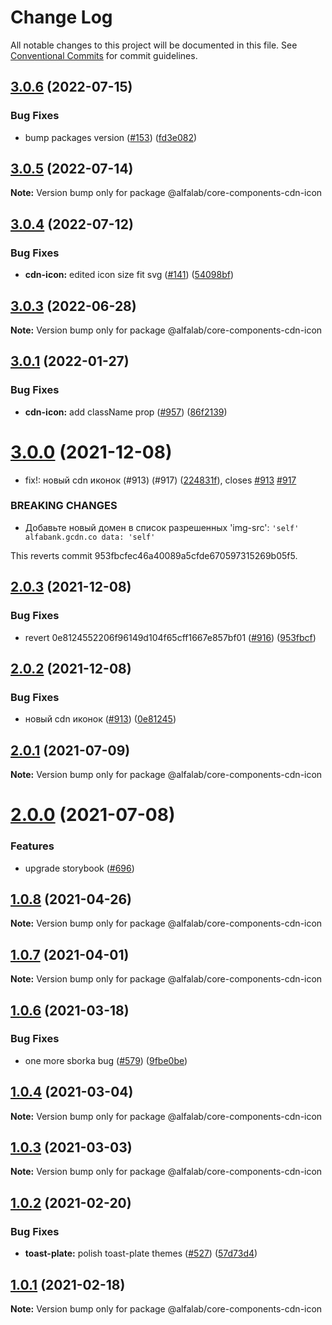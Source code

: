 # Change Log

All notable changes to this project will be documented in this file.
See [Conventional Commits](https://conventionalcommits.org) for commit guidelines.

## [3.0.6](https://github.com/core-ds/core-components/compare/@alfalab/core-components-cdn-icon@3.0.5...@alfalab/core-components-cdn-icon@3.0.6) (2022-07-15)


### Bug Fixes

* bump packages version ([#153](https://github.com/core-ds/core-components/issues/153)) ([fd3e082](https://github.com/core-ds/core-components/commit/fd3e08205672129cdce04e1000c673f2cd9c10da))





## [3.0.5](https://github.com/core-ds/core-components/compare/@alfalab/core-components-cdn-icon@3.0.4...@alfalab/core-components-cdn-icon@3.0.5) (2022-07-14)

**Note:** Version bump only for package @alfalab/core-components-cdn-icon





## [3.0.4](https://github.com/core-ds/core-components/compare/@alfalab/core-components-cdn-icon@3.0.3...@alfalab/core-components-cdn-icon@3.0.4) (2022-07-12)


### Bug Fixes

* **cdn-icon:** edited icon size fit svg ([#141](https://github.com/core-ds/core-components/issues/141)) ([54098bf](https://github.com/core-ds/core-components/commit/54098bff366b8a3715b986d7c3e37556b60bb2bf))





## [3.0.3](https://github.com/core-ds/core-components/compare/@alfalab/core-components-cdn-icon@3.0.2...@alfalab/core-components-cdn-icon@3.0.3) (2022-06-28)

**Note:** Version bump only for package @alfalab/core-components-cdn-icon





## [3.0.1](https://github.com/core-ds/core-components/compare/@alfalab/core-components-cdn-icon@3.0.0...@alfalab/core-components-cdn-icon@3.0.1) (2022-01-27)


### Bug Fixes

* **cdn-icon:** add className prop ([#957](https://github.com/core-ds/core-components/issues/957)) ([86f2139](https://github.com/core-ds/core-components/commit/86f2139fc56fe1cd2669d05d7953075aa8982e22))





# [3.0.0](https://github.com/core-ds/core-components/compare/@alfalab/core-components-cdn-icon@2.0.3...@alfalab/core-components-cdn-icon@3.0.0) (2021-12-08)


* fix!: новый cdn иконок (#913) (#917) ([224831f](https://github.com/core-ds/core-components/commit/224831f41ed2de49dc1a228dc081b0629cf274b1)), closes [#913](https://github.com/core-ds/core-components/issues/913) [#917](https://github.com/core-ds/core-components/issues/917)


### BREAKING CHANGES

* Добавьте новый домен в список разрешенных 'img-src': `'self' alfabank.gcdn.co data: 'self'`

This reverts commit 953fbcfec46a40089a5cfde670597315269b05f5.





## [2.0.3](https://github.com/core-ds/core-components/compare/@alfalab/core-components-cdn-icon@2.0.2...@alfalab/core-components-cdn-icon@2.0.3) (2021-12-08)


### Bug Fixes

* revert 0e8124552206f96149d104f65cff1667e857bf01 ([#916](https://github.com/core-ds/core-components/issues/916)) ([953fbcf](https://github.com/core-ds/core-components/commit/953fbcfec46a40089a5cfde670597315269b05f5))





## [2.0.2](https://github.com/core-ds/core-components/compare/@alfalab/core-components-cdn-icon@2.0.1...@alfalab/core-components-cdn-icon@2.0.2) (2021-12-08)


### Bug Fixes

* новый cdn иконок ([#913](https://github.com/core-ds/core-components/issues/913)) ([0e81245](https://github.com/core-ds/core-components/commit/0e8124552206f96149d104f65cff1667e857bf01))





## [2.0.1](https://github.com/core-ds/core-components/compare/@alfalab/core-components-cdn-icon@2.0.0...@alfalab/core-components-cdn-icon@2.0.1) (2021-07-09)

**Note:** Version bump only for package @alfalab/core-components-cdn-icon





# [2.0.0](https://github.com/core-ds/core-components/compare/@alfalab/core-components-cdn-icon@1.0.8...@alfalab/core-components-cdn-icon@2.0.0) (2021-07-08)


### Features

* upgrade storybook ([#696](https://github.com/core-ds/core-components/issues/696))

## [1.0.8](https://github.com/core-ds/core-components/compare/@alfalab/core-components-cdn-icon@1.0.7...@alfalab/core-components-cdn-icon@1.0.8) (2021-04-26)

**Note:** Version bump only for package @alfalab/core-components-cdn-icon





## [1.0.7](https://github.com/core-ds/core-components/compare/@alfalab/core-components-cdn-icon@1.0.6...@alfalab/core-components-cdn-icon@1.0.7) (2021-04-01)

**Note:** Version bump only for package @alfalab/core-components-cdn-icon





## [1.0.6](https://github.com/core-ds/core-components/compare/@alfalab/core-components-cdn-icon@1.0.4...@alfalab/core-components-cdn-icon@1.0.6) (2021-03-18)


### Bug Fixes

* one more sborka bug ([#579](https://github.com/core-ds/core-components/issues/579)) ([9fbe0be](https://github.com/core-ds/core-components/commit/9fbe0beca56ec5971de78b3f6cda25305b260efc))





## [1.0.4](https://github.com/core-ds/core-components/compare/@alfalab/core-components-cdn-icon@1.0.3...@alfalab/core-components-cdn-icon@1.0.4) (2021-03-04)

**Note:** Version bump only for package @alfalab/core-components-cdn-icon





## [1.0.3](https://github.com/core-ds/core-components/compare/@alfalab/core-components-cdn-icon@1.0.2...@alfalab/core-components-cdn-icon@1.0.3) (2021-03-03)

**Note:** Version bump only for package @alfalab/core-components-cdn-icon





## [1.0.2](https://github.com/core-ds/core-components/compare/@alfalab/core-components-cdn-icon@1.0.1...@alfalab/core-components-cdn-icon@1.0.2) (2021-02-20)


### Bug Fixes

* **toast-plate:** polish toast-plate themes ([#527](https://github.com/core-ds/core-components/issues/527)) ([57d73d4](https://github.com/core-ds/core-components/commit/57d73d47b089997b2cc0d85e37b70f068c945e50))





## [1.0.1](https://github.com/core-ds/core-components/compare/@alfalab/core-components-cdn-icon@1.0.0...@alfalab/core-components-cdn-icon@1.0.1) (2021-02-18)


**Note:** Version bump only for package @alfalab/core-components-cdn-icon
